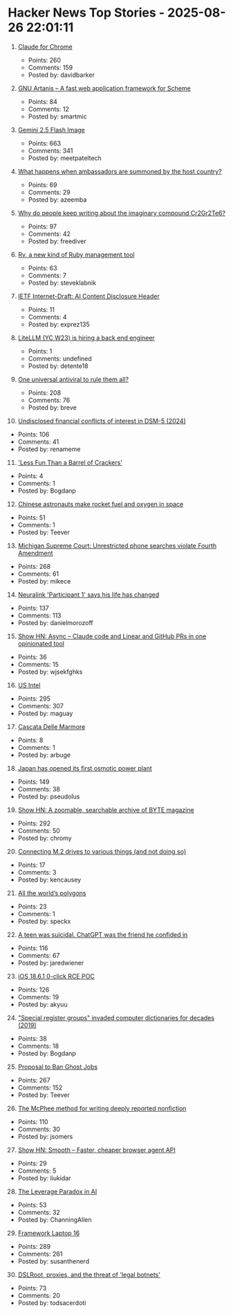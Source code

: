# Hacker News Top Stories - 2025-08-26 22:01:11

1. [Claude for Chrome](https://www.anthropic.com/news/claude-for-chrome)
   - Points: 260
   - Comments: 159
   - Posted by: davidbarker

2. [GNU Artanis – A fast web application framework for Scheme](https://artanis.dev/index.html)
   - Points: 84
   - Comments: 12
   - Posted by: smartmic

3. [Gemini 2.5 Flash Image](https://developers.googleblog.com/en/introducing-gemini-2-5-flash-image/)
   - Points: 663
   - Comments: 341
   - Posted by: meetpateltech

4. [What happens when ambassadors are summoned by the host country?](https://politics.stackexchange.com/questions/93401/what-happens-when-ambassadors-are-summoned-by-the-foreign-ministry-of-their-host)
   - Points: 69
   - Comments: 29
   - Posted by: azeemba

5. [Why do people keep writing about the imaginary compound Cr2Gr2Te6?](https://www.righto.com/2025/08/Cr2Ge2Te6-not-Cr2Gr2Te6.html)
   - Points: 97
   - Comments: 42
   - Posted by: freediver

6. [Rv, a new kind of Ruby management tool](https://andre.arko.net/2025/08/25/rv-a-new-kind-of-ruby-management-tool/)
   - Points: 63
   - Comments: 7
   - Posted by: steveklabnik

7. [IETF Internet-Draft: AI Content Disclosure Header](https://www.ietf.org/archive/id/draft-abaris-aicdh-00.html)
   - Points: 11
   - Comments: 4
   - Posted by: exprez135

8. [LiteLLM (YC W23) is hiring a back end engineer](https://www.ycombinator.com/companies/litellm/jobs/6uvoBp3-founding-backend-engineer)
   - Points: 1
   - Comments: undefined
   - Posted by: detente18

9. [One universal antiviral to rule them all?](https://www.cuimc.columbia.edu/news/one-universal-antiviral-rule-them-all)
   - Points: 208
   - Comments: 76
   - Posted by: breve

10. [Undisclosed financial conflicts of interest in DSM-5 (2024)](https://www.bmj.com/content/384/bmj-2023-076902)
   - Points: 106
   - Comments: 41
   - Posted by: renameme

11. ['Less Fun Than a Barrel of Crackers'](https://johnmccoy.org/2025/08/25/less-fun-than-a-barrel-of-crackers/)
   - Points: 4
   - Comments: 1
   - Posted by: Bogdanp

12. [Chinese astronauts make rocket fuel and oxygen in space](https://www.livescience.com/space/space-exploration/chinese-astronauts-make-rocket-fuel-and-oxygen-in-space-using-1st-of-its-kind-artificial-photosynthesis)
   - Points: 51
   - Comments: 1
   - Posted by: Teever

13. [Michigan Supreme Court: Unrestricted phone searches violate Fourth Amendment](https://reclaimthenet.org/michigan-supreme-court-rules-phone-search-warrants-must-be-specific)
   - Points: 268
   - Comments: 61
   - Posted by: mikece

14. [Neuralink 'Participant 1' says his life has changed](https://fortune.com/2025/08/23/neuralink-participant-1-noland-arbaugh-18-months-post-surgery-life-changed-elon-musk/)
   - Points: 137
   - Comments: 113
   - Posted by: danielmorozoff

15. [Show HN: Async – Claude code and Linear and GitHub PRs in one opinionated tool](https://github.com/bkdevs/async-server)
   - Points: 36
   - Comments: 15
   - Posted by: wjsekfghks

16. [US Intel](https://stratechery.com/2025/u-s-intel/)
   - Points: 295
   - Comments: 307
   - Posted by: maguay

17. [Cascata Delle Marmore](https://en.wikipedia.org/wiki/Cascata_delle_Marmore)
   - Points: 8
   - Comments: 1
   - Posted by: arbuge

18. [Japan has opened its first osmotic power plant](https://www.theguardian.com/world/2025/aug/25/japan-osmotic-power-plant-fukuoka)
   - Points: 149
   - Comments: 38
   - Posted by: pseudolus

19. [Show HN: A zoomable, searchable archive of BYTE magazine](https://byte.tsundoku.io)
   - Points: 292
   - Comments: 50
   - Posted by: chromy

20. [Connecting M.2 drives to various things (and not doing so)](https://utcc.utoronto.ca/~cks/space/blog/tech/M2ToVariousThings)
   - Points: 17
   - Comments: 3
   - Posted by: kencausey

21. [All the world’s polygons](https://www.sum.si/journal-articles/all-the-worlds-polygons)
   - Points: 23
   - Comments: 1
   - Posted by: speckx

22. [A teen was suicidal. ChatGPT was the friend he confided in](https://www.nytimes.com/2025/08/26/technology/chatgpt-openai-suicide.html)
   - Points: 116
   - Comments: 67
   - Posted by: jaredwiener

23. [iOS 18.6.1 0-click RCE POC](https://github.com/b1n4r1b01/n-days/blob/main/CVE-2025-43300.md)
   - Points: 126
   - Comments: 19
   - Posted by: akyuu

24. ["Special register groups" invaded computer dictionaries for decades (2019)](https://www.righto.com/2019/10/how-special-register-groups-invaded.html)
   - Points: 38
   - Comments: 18
   - Posted by: Bogdanp

25. [Proposal to Ban Ghost Jobs](https://www.cnbc.com/2025/08/25/tech-worker-was-frustrated-with-ghost-jobs-now-hes-trying-to-pass-a-national-ban.html)
   - Points: 267
   - Comments: 152
   - Posted by: Teever

26. [The McPhee method for writing deeply reported nonfiction](https://jsomers.net/blog/the-mcphee-method)
   - Points: 110
   - Comments: 30
   - Posted by: jsomers

27. [Show HN: Smooth – Faster, cheaper browser agent API](https://www.smooth.sh/)
   - Points: 29
   - Comments: 5
   - Posted by: liukidar

28. [The Leverage Paradox in AI](https://www.indiehackers.com/post/lifestyle/the-leverage-paradox-ksRiX6y6W7NzfBE57dzt)
   - Points: 53
   - Comments: 32
   - Posted by: ChanningAllen

29. [Framework Laptop 16](https://frame.work/ro/en/laptop16?tab=whats-new)
   - Points: 289
   - Comments: 261
   - Posted by: susanthenerd

30. [DSLRoot, proxies, and the threat of 'legal botnets'](https://krebsonsecurity.com/2025/08/dslroot-proxies-and-the-threat-of-legal-botnets/)
   - Points: 73
   - Comments: 20
   - Posted by: todsacerdoti

